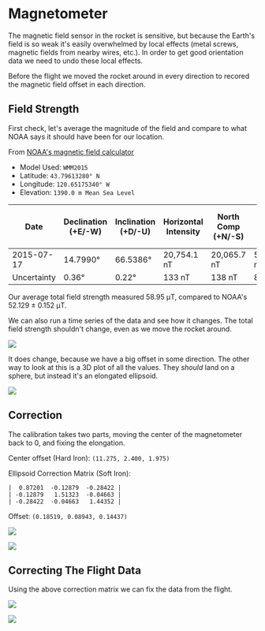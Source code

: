 
# Magnetometer

The magnetic field sensor in the rocket is sensitive, but because the Earth's field is so weak it's easily overwhelmed by local effects (metal screws, magnetic fields from nearby wires, etc.). In order to get good orientation data we need to undo these local effects.

Before the flight we moved the rocket around in every direction to recored the magnetic field offset in each direction.

## Field Strength

First check, let's average the magnitude of the field and compare to what NOAA says it should have been for our location.

From [NOAA's magnetic field calculator](https://www.ngdc.noaa.gov/geomag/magfield.shtml)


 - Model Used: `WMM2015`
 - Latitude: `43.79613280° N`
 - Longitude: `120.65175340° W`
 - Elevation: `1390.0 m Mean Sea Level`

| Date | Declination (+E/-W) | Inclination (+D/-U) | Horizontal Intensity | North Comp (+N/-S) | East Comp (+E/-W) | Vertical Comp (+D/-U) | Total Field |
| ---- | ------------------- | ------------------- | -------------------- | ------------------ | -------------------- | --------------------- | ----------- | 
| 2015-07-17   | 14.7990° | 66.5386° | 20,754.1 nT | 20,065.7 nT | 5,301.2 nT | 47,819.4 nT | 52,129.0 nT | 
| Uncertainty  |    0.36° |    0.22° |      133 nT |      138 nT |      89 nT |      165 nT | 152 nT      |



Our average total field strength measured 58.95 μT, compared to NOAA's 52.129 ± 0.152 μT.



We can also run a time series of the data and see how it changes. The total field strength shouldn't change, even as we move the rocket around.




![](magnetometer_files/magnetometer_3_0.png)


It does change, because we have a big offset in some direction. The other way to look at this is a 3D plot of all the values. They _should_ land on a sphere, but instead it's an elongated ellipsoid.




![](magnetometer_files/magnetometer_5_0.png)


## Correction

The calibration takes two parts, moving the center of the magnetometer back to 0, and fixing the elongation.



Center offset (Hard Iron): `(11.275, 2.400, 1.975)`

Ellipsoid Correction Matrix (Soft Iron):

    |  0.87201  -0.12879  -0.28422 |
    | -0.12879   1.51323  -0.04663 |
    | -0.28422  -0.04663   1.44352 |


Offset: `(0.18519, 0.08943, 0.14437)`






![](magnetometer_files/magnetometer_8_0.png)





![](magnetometer_files/magnetometer_9_0.png)


## Correcting The Flight Data

Using the above correction matrix we can fix the data from the flight.






![](magnetometer_files/magnetometer_12_0.png)





![](magnetometer_files/magnetometer_13_0.png)



